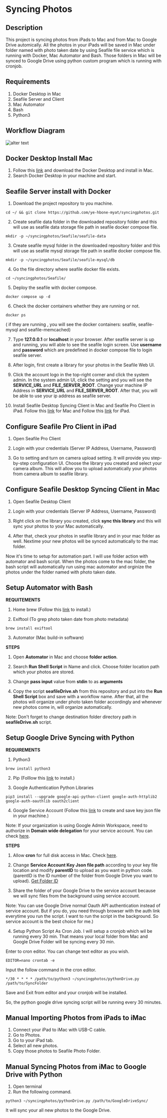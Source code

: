 # Syncing Photos

Description
-----------
This project is syncing photos from iPads to Mac and from Mac to Google Drive automically. All the photos in your iPads will be saved in Mac under folder named with photo taken date by using Seafile file service which is running with Docker, Mac Automator and Bash. Those folders in Mac will be synced to Google Drive using python custom program which is running with cronjob.

Requirements
-----------
1. Docker Desktop in Mac
2. Seafile Server and Client
3. Mac Automator
4. Bash
5. Python3

Workflow Diagram
----------------
![alter text](https://github.com/ye-hbone-myat/syncingphotos/blob/cbee168cb7f8f264dc28cc93d23e449bc7dfbb0b/Images/Screen%20Shot%202021-11-28%20at%203.05.23%20AM.png)

Docker Desktop Install Mac
--------------------------
1. Follow this [link](https://hub.docker.com/editions/community/docker-ce-desktop-mac) and download the Docker Desktop and install in Mac.
2. Search Docker Desktop in your machine and start.

Seafile Server install with Docker
---------------------------
1. Download the project repository to you machine.
```console
cd ~/ && git clone https://github.com/ye-hbone-myat/syncingphotos.git
```

2. Create seafile data folder in the downloaded repository folder and this will use as seafile data storage file path in seafile docker compose file.
```console 
mkdir -p ~/syncingphotos/Seafile/seafile-data
```

3. Create seafile mysql folder in the downloaded repository folder and this will use as seafile mysql storage file path in seafile docker compose file.
```console 
mkdir -p ~/syncingphotos/Seafile/seafile-mysql/db
```
4. Go the file directory where seafile docker file exists.
```console
cd ~/syncingphotos/Seafile/
```

5. Deploy the seafile with docker compose.
```console 
docker compose up -d
```

6. Check the docker containers whether they are running or not.
```console 
docker ps
```
( if they are running , you will see the docker containers: seafile, seafile-mysql and seafile-memcached)

7. Type **127.0.0.1** or **localhost** in your browser. After seafile server is up and running, you will able to see the seafile login screen. Use **username** and **password** which are predefined in docker compose file to login seafile server.

8. After login, first create a library for your photos in the Seafile Web UI.

9. Click the account logo in the top-right corner and click the system admin. In the system admin UI, click the setting and you will see the **SERVICE_URL** and **FILE_SERVER_ROOT**. Change your machine IP Address in **SERVICE_URL** and **FILE_SERVER_ROOT**. After that, you will be able to use your ip address as seafile server.

10. Install Seafile Desktop Syncing Client in Mac and Seafile Pro Client in iPad. Follow this [link](https://www.seafile.com/en/download/) for Mac and Follow this [link](https://apps.apple.com/us/app/seafile-pro/id639202512) for iPad.


Configure Seafile Pro Client in iPad
------------------------------------
1. Open Seafile Pro Client

2. Login with your credentials (Server IP Address, Username, Password)

3. Go to setting and turn on camera upload setting. It will provide you step-by-step configuration UI. Choose the library you created and select your camera album. This will allow you to upload automatically your photos from camera album to seafile library.


Configure Seafile Desktop Syncing Client in Mac
-----------------------------------------------
1. Open Seafile Desktop Client

2. Login with your credentials (Server IP Address, Username, Password)

3. Right click on the library you created, click **sync this library** and this will sync your photos to your Mac automatically.

4. After that, check your photos in seafile library and in your mac folder as well. Nextime your new photos will be synced automatically to the mac folder.


Now it's time to setup for automation part. I will use folder action with automator and bash script. When the photos come to the mac folder, the bash script will automatically run using mac automator and orginize the photos under the folder named with photo taken date.

Setup Automator with Bash
-------------------------

**REQUITEMENTS**

1. Home brew (Follow this [link](https://brew.sh) to install.)

2. Exiftool (To grep photo taken date from photo metadata)
```console 
brew install exiftool
```

3. Automator (Mac build-in software)

**STEPS**

1. Open **Automator** in Mac and choose **folder action**.

2. Search **Run Shell Script** in Name and click. Choose folder location path which your photos are stored.

3. Change **pass input** value from **stdin** to as **arguments**

4. Copy the script **seafileDrive.sh** from this repository and put into the **Run Shell Script** box and save with a workflow name. After that, all the photos will organize under photo taken folder accordingly and whenever new photos come in, will organize automatically.

Note: Don't forget to change destination folder directory path in **seafileDrive.sh** script.

Setup Google Drive Syncing with Python
--------------------------------------

**REQUIREMENTS**

1. Python3
```console 
brew install python3
```
2. Pip (Folllow this [link](https://phoenixnap.com/kb/install-pip-mac) to install.)

3. Google Authentication Python Libraries   
```console 
pip3 install --upgrade google-api-python-client google-auth-httplib2 google-auth-oauthlib oauth2client
```
4. Google Service Account (Follow this [link](https://developers.google.com/identity/protocols/oauth2/service-account) to create and save key json file in your machine.)

Note: If your organization is using Google Admin Workspace, need to authorize in **Domain wide delegation** for your service account. You can check [here](https://developers.google.com/identity/protocols/oauth2/service-account).


**STEPS**

1. Allow **cron** for full disk access in Mac. Check [here](https://blog.bejarano.io/fixing-cron-jobs-in-mojave/).

2. Change **Service Account Key Json file path** according to your key file location and modify **parentID** to upload as you want in python code. (parentID is the ID number of the folder from Google Drive you want to upload). [Get Folder ID](https://ploi.io/documentation/database/where-do-i-get-google-drive-folder-id)

3. Share the folder of your Google Drive to the service account because we will sync files from the background using service account.

Note: You can use Google Drive normal Oauth API authentication instead of service account. But if you do, you need through browser with the auth link everytime you run the script. I want to run the script in the background. So service account is the best choice for me.) 

4. Setup Python Script As Cron Job. I will setup a cronjob which wil be running every 30 min. That means your local folder from Mac and Google Drive Folder will be syncing every 30 min.

  Enter to cron editor. You can change text editor as you wish.
  ```console
  EDITOR=nano crontab -e
  ```
  Input the follow command in the cron editor.
  ```console
  */30 * * * * /path/to/python3 ~/syncingphotos/pythonDrive.py /path/to/SyncFolder
  ```
  Save and Exit from editor and your cronjob will be installed.

So, the python google drive syncing script will be running every 30 minutes.

Manual Importing Photos from iPads to iMac
--------------------------

1. Connect your iPad to iMac with USB-C cable.
2. Go to Photos.
3. Go to your iPad tab.
4. Select all new photos.
5. Copy those photos to Seafile Photo Folder.

Manual Syncing Photos from iMac to Google Drive with Python
----------------------

1. Open terminal
2. Run the following command.
```console
python3 ~/syncingphotos/pythonDrive.py /path/to/GoogleDriveSync/
```
It will sync your all new photos to the Google Drive.


